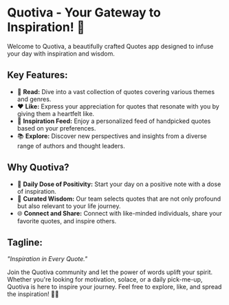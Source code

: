 # Quotiva - Your Gateway to Inspiration! 🌟

Welcome to Quotiva, a beautifully crafted Quotes app designed to infuse your day with inspiration and wisdom.

## Key Features:
- 📖 **Read:** Dive into a vast collection of quotes covering various themes and genres.
- ❤️ **Like:** Express your appreciation for quotes that resonate with you by giving them a heartfelt like.
- 🌈 **Inspiration Feed:** Enjoy a personalized feed of handpicked quotes based on your preferences.
- 📚 **Explore:** Discover new perspectives and insights from a diverse range of authors and thought leaders.

## Why Quotiva?
- 🤗 **Daily Dose of Positivity:** Start your day on a positive note with a dose of inspiration.
- 🧠 **Curated Wisdom:** Our team selects quotes that are not only profound but also relevant to your life journey.
- 🌐 **Connect and Share:** Connect with like-minded individuals, share your favorite quotes, and inspire others.

## Tagline:
*"Inspiration in Every Quote."*

Join the Quotiva community and let the power of words uplift your spirit. Whether you're looking for motivation, solace, or a daily pick-me-up, Quotiva is here to inspire your journey. Feel free to explore, like, and spread the inspiration! 🌈💬

